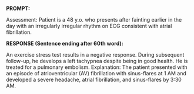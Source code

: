 **PROMPT:**

Assessment: Patient is a 48 y.o. who presents after fainting earlier in the day with an irregularly irregular rhythm on ECG consistent with atrial fibrillation. 

**RESPONSE (Sentence ending after 60th word):**

An exercise stress test results in a negative response. During subsequent follow-up, he develops a left tachypnea despite being in good health. He is treated for a pulmonary embolism. Explanation: The patient presented with an episode of atrioventricular (AV) fibrillation with sinus-flares at 1 AM and developed a severe headache, atrial fibrillation, and sinus-flares by 3:30 AM. 